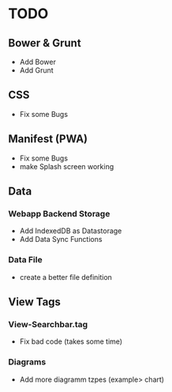 # TODO

## Bower & Grunt
* Add Bower
* Add Grunt

## CSS
* Fix some Bugs

## Manifest (PWA)
* Fix some Bugs
* make Splash screen working

## Data

### Webapp Backend Storage
* Add IndexedDB as Datastorage
* Add Data Sync Functions

### Data File
* create a better file definition 

## View Tags

### View-Searchbar.tag
* Fix bad code (takes some time)



### Diagrams
*  Add more diagramm tzpes (example> chart)